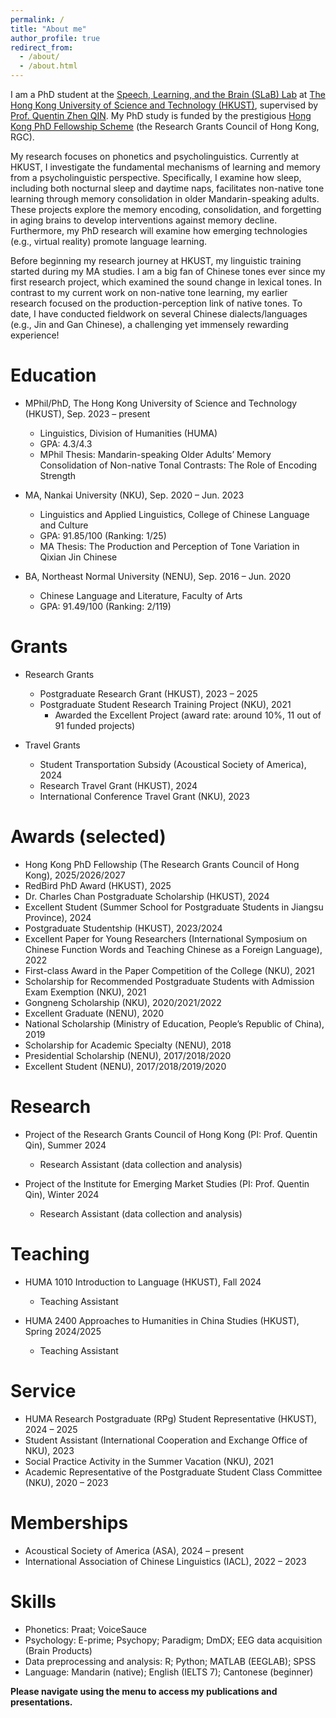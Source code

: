 ```yaml
---
permalink: /
title: "About me"
author_profile: true
redirect_from: 
  - /about/
  - /about.html
---
```



I am a PhD student at the [Speech, Learning, and the Brain (SLaB) Lab](https://slab-lab.github.io) at [The Hong Kong University of Science and Technology (HKUST)](https://hkust.edu.hk/), supervised by [Prof. Quentin Zhen QIN](https://huma.hkust.edu.hk/people/quentin-z-qin). My PhD study is funded by the prestigious [Hong Kong PhD Fellowship Scheme](https://cerg1.ugc.edu.hk/hkpfs/index.html) (the Research Grants Council of Hong Kong, RGC).

My research focuses on phonetics and psycholinguistics. Currently at HKUST, I investigate the fundamental mechanisms of learning and memory from a psycholinguistic perspective. Specifically, I examine how sleep, including both nocturnal sleep and daytime naps, facilitates non-native tone learning through memory consolidation in older Mandarin-speaking adults. These projects explore the memory encoding, consolidation, and forgetting in aging brains to develop interventions against memory decline. Furthermore, my PhD research will examine how emerging technologies (e.g., virtual reality) promote language learning. 

Before beginning my research journey at HKUST, my linguistic training started during my MA studies. I am a big fan of Chinese tones ever since my first research project, which examined the sound change in lexical tones. In contrast to my current work on non-native tone learning, my earlier research focused on the production-perception link of native tones. To date, I have conducted fieldwork on several Chinese dialects/languages (e.g., Jin and Gan Chinese), a challenging yet immensely rewarding experience!

Education
======
* MPhil/PhD, The Hong Kong University of Science and Technology (HKUST), Sep. 2023 – present
  * Linguistics, Division of Humanities (HUMA)
  * GPA: 4.3/4.3
  * MPhil Thesis: Mandarin-speaking Older Adults’ Memory Consolidation of Non-native Tonal Contrasts: The Role of Encoding Strength

* MA, Nankai University (NKU), Sep. 2020 – Jun. 2023
  * Linguistics and Applied Linguistics, College of Chinese Language and Culture
  * GPA: 91.85/100 (Ranking: 1/25)
  * MA Thesis: The Production and Perception of Tone Variation in Qixian Jin Chinese

* BA, Northeast Normal University (NENU), Sep. 2016 – Jun. 2020
  * Chinese Language and Literature, Faculty of Arts
  * GPA: 91.49/100 (Ranking: 2/119)

Grants
======
* Research Grants
  * Postgraduate Research Grant (HKUST), 2023 – 2025
  * Postgraduate Student Research Training Project (NKU), 2021
    * Awarded the Excellent Project (award rate: around 10%, 11 out of 91 funded projects)

* Travel Grants
  * Student Transportation Subsidy (Acoustical Society of America), 2024
  * Research Travel Grant (HKUST), 2024
  * International Conference Travel Grant (NKU), 2023

Awards (selected)
======
* Hong Kong PhD Fellowship (The Research Grants Council of Hong Kong), 2025/2026/2027
* RedBird PhD Award (HKUST), 2025
* Dr. Charles Chan Postgraduate Scholarship (HKUST), 2024
* Excellent Student (Summer School for Postgraduate Students in Jiangsu Province), 2024
* Postgraduate Studentship (HKUST), 2023/2024
* Excellent Paper for Young Researchers (International Symposium on Chinese Function Words and Teaching Chinese as a Foreign Language), 2022
* First-class Award in the Paper Competition of the College (NKU), 2021
* Scholarship for Recommended Postgraduate Students with Admission Exam Exemption (NKU), 2021
* Gongneng Scholarship (NKU), 2020/2021/2022
* Excellent Graduate (NENU), 2020
* National Scholarship (Ministry of Education, People’s Republic of China), 2019
* Scholarship for Academic Specialty (NENU), 2018
* Presidential Scholarship (NENU), 2017/2018/2020
* Excellent Student (NENU), 2017/2018/2019/2020

Research
======
* Project of the Research Grants Council of Hong Kong (PI: Prof. Quentin Qin), Summer 2024
  * Research Assistant (data collection and analysis)

* Project of the Institute for Emerging Market Studies (PI: Prof. Quentin Qin), Winter 2024
  * Research Assistant (data collection and analysis)

Teaching
======
* HUMA 1010 Introduction to Language (HKUST), Fall 2024
  * Teaching Assistant

* HUMA 2400 Approaches to Humanities in China Studies (HKUST), Spring 2024/2025
  * Teaching Assistant

Service
======
* HUMA Research Postgraduate (RPg) Student Representative (HKUST), 2024 – 2025
* Student Assistant (International Cooperation and Exchange Office of NKU), 2023
* Social Practice Activity in the Summer Vacation (NKU), 2021
* Academic Representative of the Postgraduate Student Class Committee (NKU), 2020 – 2023

Memberships
======
* Acoustical Society of America (ASA), 2024 – present
* International Association of Chinese Linguistics (IACL), 2022 – 2023

Skills
======
* Phonetics: Praat; VoiceSauce
* Psychology: E-prime; Psychopy; Paradigm; DmDX; EEG data acquisition (Brain Products)
* Data preprocessing and analysis: R; Python; MATLAB (EEGLAB); SPSS
* Language: Mandarin (native); English (IELTS 7); Cantonese (beginner)

**Please navigate using the menu to access my publications and presentations.**

